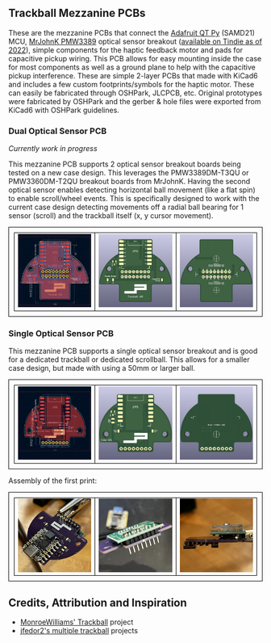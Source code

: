 <style>
table {
    border-collapse: collapse;
}
table, th, td {
   border: 1px solid black;
}
</style>

## Trackball Mezzanine PCBs

These are the mezzanine PCBs that connect the <a href="https://www.adafruit.com/product/4600">Adafruit QT Py</a> (SAMD21) MCU, <a href="https://github.com/mrjohnk/PMW3389DM">MrJohnK PMW3389</a> optical sensor breakout (<a href="https://www.tindie.com/products/jkicklighter/pmw3389-motion-sensor/">available on Tindie as of 2022</a>), simple components for the haptic feedback motor and pads for capacitive pickup wiring. This PCB allows for easy mounting inside the case for most components as well as a ground plane to help with the capacitive pickup interference. These are simple 2-layer PCBs that made with KiCad6 and includes a few custom footprints/symbols for the haptic motor. These can easily be fabricated through OSHPark, JLCPCB, etc. Original prototypes were fabricated by OSHPark and the gerber & hole files were exported from KiCad6 with OSHPark guidelines.

### Dual Optical Sensor PCB

*Currently work in progress*

This mezzanine PCB supports 2 optical sensor breakout boards being tested on a new case design. This leverages the PMW3389DM-T3QU or PMW3360DM-T2QU breakout boards from MrJohnK. Having the second optical sensor enables detecting horizontal ball movement (like a flat spin) to enable scroll/wheel events. This is specifically designed to work with the current case design detecting movements off a radial ball bearing for 1 sensor (scroll) and the trackball itself (x, y cursor movement).



<table style="padding:10px;">
	<tr>
		<td width="33%"><img width="100%" src="./pictures/20221216-PCB-editor-v02-front.jpg"></td>
		<td width="33%"><img width="100%" src="./pictures/20221216-PCB-3D-v02-front.jpg"></td>
		<td width="33%"><img width="100%" src="./pictures/20221216-PCB-3D-v02-back.jpg"></td>
	</tr>
</table>

### Single Optical Sensor PCB

This mezzanine PCB supports a single optical sensor breakout and is good for a dedicated trackball or dedicated scrollball. This allows for a smaller case design, but made with using a 50mm or larger ball.

<table style="padding:10px;">
	<tr>
		<td width="33%"><img width="100%" src="./pictures/20221216-PCB-editor-v01-front.jpg"></td>
		<td width="33%"><img width="100%" src="./pictures/20221216-PCB-3D-v01-front.jpg"></td>
		<td width="33%"><img width="100%" src="./pictures/20221216-PCB-3D-v01-back.jpg"></td>
	</tr>
</table>

Assembly of the first print:

<table style="padding:10px;">
	<tr>
		<td width="33%"><img width="100%" src="./pictures/20221216-PCB-build-v01-front.jpg"></td>
		<td width="33%"><img width="100%" src="./pictures/20221216-PCB-build-v01-back.jpg"></td>
		<td width="33%"><img width="100%" src="./pictures/20221216-PCB-build-v01-side.jpg"></td>
	</tr>
</table>

## Credits, Attribution and Inspiration

* <a href="https://github.com/monroewilliams/trackball">MonroeWilliams' Trackball</a> project
* <a href="https://github.com/jfedor2">jfedor2's multiple trackball</a> projects